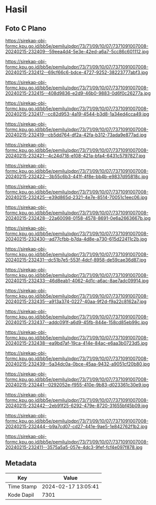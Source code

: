 # Hasil

## Foto C Plano

https://sirekap-obj-formc.kpu.go.id/bb5e/pemilu/pdpr/73/71/09/10/07/7371091007008-20240215-232409--59eea4d4-5e3e-42ed-a6a7-5cc86c601112.jpg

https://sirekap-obj-formc.kpu.go.id/bb5e/pemilu/pdpr/73/71/09/10/07/7371091007008-20240215-232412--69cf66c6-bdce-4727-9252-38223777abf3.jpg

https://sirekap-obj-formc.kpu.go.id/bb5e/pemilu/pdpr/73/71/09/10/07/7371091007008-20240215-232415--408d9836-e2d9-46b0-9883-0d6f0c26277a.jpg

https://sirekap-obj-formc.kpu.go.id/bb5e/pemilu/pdpr/73/71/09/10/07/7371091007008-20240215-232417--cc82d953-4a19-4544-b3d8-1a34ed4cca49.jpg

https://sirekap-obj-formc.kpu.go.id/bb5e/pemilu/pdpr/73/71/09/10/07/7371091007008-20240215-232419--cb5dd764-df2a-42fa-b312-73ada9e877ad.jpg

https://sirekap-obj-formc.kpu.go.id/bb5e/pemilu/pdpr/73/71/09/10/07/7371091007008-20240215-232421--4c24d718-e108-421a-bfa4-6431c5797827.jpg

https://sirekap-obj-formc.kpu.go.id/bb5e/pemilu/pdpr/73/71/09/10/07/7371091007008-20240215-232422--3b55c6b3-441f-4f8e-bb4b-e9837d95818c.jpg

https://sirekap-obj-formc.kpu.go.id/bb5e/pemilu/pdpr/73/71/09/10/07/7371091007008-20240215-232425--e39d865d-2321-4e7e-8514-70051c1eec06.jpg

https://sirekap-obj-formc.kpu.go.id/bb5e/pemilu/pdpr/73/71/09/10/07/7371091007008-20240215-232428--22a60098-0158-4578-8691-0e6a2663667b.jpg

https://sirekap-obj-formc.kpu.go.id/bb5e/pemilu/pdpr/73/71/09/10/07/7371091007008-20240215-232430--ad77cfbb-b7da-4d8e-a730-615d22411c2b.jpg

https://sirekap-obj-formc.kpu.go.id/bb5e/pemilu/pdpr/73/71/09/10/07/7371091007008-20240215-232431--dc51b7e5-553f-4dcf-8958-de59cae36d87.jpg

https://sirekap-obj-formc.kpu.go.id/bb5e/pemilu/pdpr/73/71/09/10/07/7371091007008-20240215-232433--46d8eab1-4062-4d1c-a6ac-8ae7adc09914.jpg

https://sirekap-obj-formc.kpu.go.id/bb5e/pemilu/pdpr/73/71/09/10/07/7371091007008-20240215-232435--a913a374-0227-40aa-9f2d-f9a22c8162a7.jpg

https://sirekap-obj-formc.kpu.go.id/bb5e/pemilu/pdpr/73/71/09/10/07/7371091007008-20240215-232437--addc091f-a6d9-45fb-844e-158cd85eb99c.jpg

https://sirekap-obj-formc.kpu.go.id/bb5e/pemilu/pdpr/73/71/09/10/07/7371091007008-20240215-232438--ea9bd7af-19ca-414e-84ac-e6aa3b0723d5.jpg

https://sirekap-obj-formc.kpu.go.id/bb5e/pemilu/pdpr/73/71/09/10/07/7371091007008-20240215-232439--5a34dc0a-0bce-45aa-9432-a9051cf20b80.jpg

https://sirekap-obj-formc.kpu.go.id/bb5e/pemilu/pdpr/73/71/09/10/07/7371091007008-20240215-232441--0292052e-f955-410e-9b83-d023361c30e9.jpg

https://sirekap-obj-formc.kpu.go.id/bb5e/pemilu/pdpr/73/71/09/10/07/7371091007008-20240215-232442--2eb91f25-6292-479e-8720-31655bf45b09.jpg

https://sirekap-obj-formc.kpu.go.id/bb5e/pemilu/pdpr/73/71/09/10/07/7371091007008-20240215-232444--b9a7cd07-cd27-441e-9ae5-1e842762f1b2.jpg

https://sirekap-obj-formc.kpu.go.id/bb5e/pemilu/pdpr/73/71/09/10/07/7371091007008-20240215-232411--3575a5a5-057e-4dc3-9fef-fcf4e097f878.jpg


## Metadata

| Key        | Value               |
| ---------- | ------------------- |
| Time Stamp | 2024-02-17 13:05:41 |
| Kode Dapil | 7301                |



